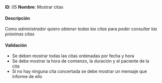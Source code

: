 **ID**: 05
**Nombre**: Mostrar citas

#### Descripción

Como *administrador* quiero *obtener todas las citas* para *poder consultar las próximas citas*

#### Validación

* Se deben mostrar todas las citas ordenadas por fecha y hora
* Se debe mostrar la hora de comienzo, la duración y el paciente de la cita
* Si no hay ninguna cita concertada se debe mostrar un mensaje que informe de ello
